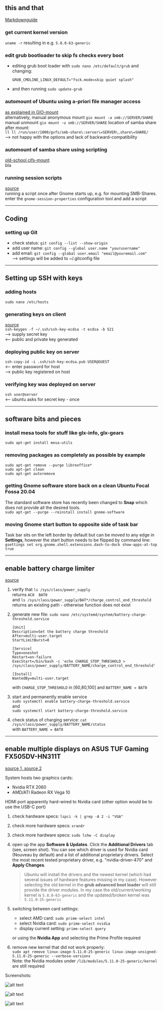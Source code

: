 ## this and that
[Markdownguide](https://www.markdownguide.org/basic-syntax)
### get current kernel version
`uname -r` resulting in e.g. `5.8.0-63-generic`
### edit grub bootloader to skip fs checks every boot
- editing grub boot loader with `sudo nano /etc/default/grub` and changing: 
    ```
    GRUB_CMDLINE_LINUX_DEFAULT="fsck.mode=skip quiet splash"
    ```
- and then running `sudo update-grub`
### automount of Ubuntu using a-priori file manager access
[as explained in GIO-mount](https://wiki.ubuntuusers.de/gio_mount)  
alternatively, manual anonymous mount
`gio mount -a smb://SERVER/SHARE`
manual unmount
`gio mount -u smb://SERVER/SHARE`
location of samba share after mount:  
`ll ll /run/user/1000/gvfs/smb-share\:server\=SERVER\,share\=SHARE/`  
--> not happy with the options and lack of backward-compatibility

### automount of samba share using scripting
[old-school cifs-mount](https://baihuqian.github.io/2019-10-20-how-to-mount-wd-mycloud-on-ubuntu-18-04)  
bla

### running session scripts
[source](https://unix.stackexchange.com/questions/172179/gnome-shell-running-shell-script-after-session-starts)  
running a script once after Gnome starts up, e.g. for mounting SMB-Shares.  
enter the `gnome-session-properties` configuration tool and add a script

---
## Coding
### setting up Git
- check status: `git config --list --show-origin`  
- add user name: `git config --global user.name "yourusername"`  
- add email: `git config --global user.email "email@youremail.com"`  
--> settings will be added to ~/.gitconfig file

---

## Setting up SSH with keys
### adding hosts
`sudo nano /etc/hosts`

### generating keys on client
[source](https://www.ssh.com/academy/ssh/keygen#choosing-an-algorithm-and-key-size)  
`ssh-keygen -f ~/.ssh/ssh-key-ecdsa -t ecdsa -b 521`  
--> supply secret key  
<-- public and private key generated

### deploying public key on server
`ssh-copy-id -i .ssh/ssh-key-ecdsa.pub USER@GUEST`  
<-- enter password for host  
--> public key registered on host

### verifying key was deployed on server
`ssh user@server`  
<-- ubuntu asks for secret key - once

---

## software bits and pieces
### install mesa tools for stuff like glx-info, glx-gears 
`sudo apt-get install mesa-utils`
### removing packages as completely as possible by example
```properties
sudo apt-get remove --purge libreoffice*
sudo apt-get clean
sudo apt-get autoremove
```
### getting Gnome software store back on a clean Ubuntu Focal Fossa 20.04
The standard software store has recently been changed to **Snap** which does not provide all the desired tools.  
`sudo apt-get --purge --reinstall install gnome-software`
### moving Gnome start button to opposite side of task bar
Task bar sits on the left border by default but can be moved to any edge in **Settings**, however the start button needs to be flipped by command line:  
`gsettings set org.gnome.shell.extensions.dash-to-dock show-apps-at-top true`

---

## enable battery charge limiter
[source](https://www.linuxuprising.com/2021/02/how-to-limit-battery-charging-set.html)
1. verify that `ls /sys/class/power_supply`  
returns `AC0  BAT0`  
and `ls /sys/class/power_supply/BAT*/charge_control_end_threshold`  
returns an existing path - otherwise function does not exist

2. generate new file: `sudo nano /etc/systemd/system/battery-charge-threshold.service`
    ```
    [Unit]
    Description=Set the battery charge threshold
    After=multi-user.target
    StartLimitBurst=0

    [Service]
    Type=oneshot
    Restart=on-failure
    ExecStart=/bin/bash -c 'echo CHARGE_STOP_THRESHOLD > /sys/class/power_supply/BATTERY_NAME/charge_control_end_threshold'

    [Install]
    WantedBy=multi-user.target
    ```
    with `CHARGE_STOP_THRESHOLD` in [60,80,100] and `BATTERY_NAME = BAT0`

3. start and permanently enable service  
    `sudo systemctl enable battery-charge-threshold.service`  
    and  
    `sudo systemctl start battery-charge-threshold.service`

4. check status of charging service: `cat /sys/class/power_supply/BATTERY_NAME/status`  
    with `BATTERY_NAME = BAT0`

---
## enable multiple displays on ASUS TUF Gaming FX505DV-HN311T
[source 1, ](https://www.linuxbabe.com/desktop-linux/switch-intel-nvidia-graphics-card-ubuntu)
[source 2](https://www.reddit.com/r/Ubuntu/comments/laf04n/working_asus_tuf_a15_with_ubuntu_2004_rtx_2060)

System hosts two graphics cards:  
- Nvidia RTX 2060
- AMD/ATI Radeon RX Vega 10  

HDMI port apparently hard-wired to Nvidia card (other option would be to use the USB-C port)
1. check hardware specs: `lspci -k | grep -A 2 -i "VGA"`  
2. check more hardware specs: `xrandr`
3. check more hardware specs: `sudo lshw -C display`  
4. open up the app **Software & Updates**. Click the **Additional Drivers** tab (see, screen shot). You can see which driver is used for Nvidia card (Nouveau by default) and a list of additional proprietary drivers. Select the most recent tested proprietary driver, e.g. "nvidia-driver-470" and **Apply Changes**.

    > Ubuntu will install the drivers and the newest kernel (which had several issues of hardware features missing in my case). However selecting the old kernel in the **grub advanced boot loader** will still provide the driver modules. In my case the old/current/working kernel is `5.8.0-63-generic` and the updated/broken kernel was `5.11.0-25-generic`

5.  switching between card settings:
    - select AMD card: `sudo prime-select intel`  
    - select Nvidia card: `sudo prime-select nvidia`  
    - display current setting: `prime-select query`

    or using the **Nvidia App** and selecting the Prime Profile required  

6. remove new kernel that did not work properly:  
    `sudo apt remove linux-image-5.11.0-25-generic linux-image-unsigned-5.11.0-25-generic --verbose-versions`  
    Note: the Nvidia modules under `/lib/modules/5.11.0-25-generic/kernel` are still required

Screenshots:

![alt text][img01]

![alt text][img02]

![alt text][img03]

[img01]:  ./Pictures/2021-08-10_configuration.png "Display configuration"
[img02]:  ./Pictures/2021-08-10_settings.png "System settings"
[img03]:  ./Pictures/2021-08-10_updates.png "Driver update settings"
